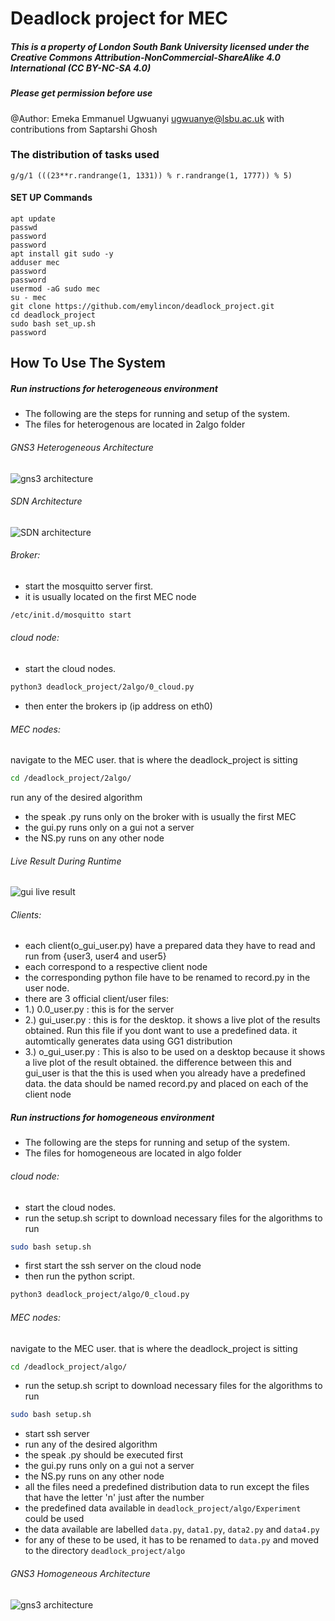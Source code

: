# Deadlock project for MEC

##### This is a property of London South Bank University licensed under the Creative Commons Attribution-NonCommercial-ShareAlike 4.0 International (CC BY-NC-SA 4.0)
##### Please get permission before use
@Author: Emeka Emmanuel Ugwuanyi ugwuanye@lsbu.ac.uk with contributions from Saptarshi Ghosh

### The distribution of tasks used 
`g/g/1 (((23**r.randrange(1, 1331)) % r.randrange(1, 1777)) % 5)`


#### SET UP Commands
```
apt update  
passwd   
password   
password   
apt install git sudo -y  
adduser mec  
password  
password  
usermod -aG sudo mec  
su - mec  
git clone https://github.com/emylincon/deadlock_project.git  
cd deadlock_project  
sudo bash set_up.sh  
password
```

## How To Use The System
##### Run instructions for heterogeneous environment
* The following are the steps for running and setup of the system. 
* The files for heterogenous are located in 2algo folder

###### GNS3 Heterogeneous Architecture 
![gns3 architecture](img/gns3_architecture_heterogeneous.jpeg)

###### SDN Architecture
![SDN architecture](img/sdn_arch_heterogeneous.jpeg)

###### Broker:
* start the mosquitto server first. 
* it is usually located on the first MEC node 
```bash
/etc/init.d/mosquitto start
```

###### cloud node:
* start the cloud nodes.
```bash
python3 deadlock_project/2algo/0_cloud.py
```
* then enter the brokers ip (ip address on eth0)


###### MEC nodes:
navigate to the MEC user. that is where the deadlock_project is sitting
```bash
cd /deadlock_project/2algo/
```
run any of the desired algorithm
* the speak .py runs only on the broker with is usually the first MEC
* the gui.py runs only on a gui not a server
* the NS.py runs on any other node

###### Live Result During Runtime
![gui live result](img/runtime_display.png)


###### Clients:
* each client(o_gui_user.py) have a prepared data they have to read and run from {user3, user4 and user5}
* each correspond to a respective client node
* the corresponding python file have to be renamed to record.py in the user node.
* there are 3 official client/user files:
* 1.) 0.0_user.py : this is for the server 
* 2.) gui_user.py : this is for the desktop. it shows a live plot of the results obtained. Run this file if you dont want to use a predefined data. it automtically generates data using GG1 distribution
* 3.) o_gui_user.py : This is also to be used on a desktop because it shows a live plot of the result obtained. the difference between this and gui_user is that the this is used when you already have a predefined data. the data should be named record.py and placed on each of the client node


##### Run instructions for homogeneous environment
* The following are the steps for running and setup of the system. 
* The files for homogeneous are located in algo folder

###### cloud node:
* start the cloud nodes.
* run the setup.sh script to download necessary files for the algorithms to run
```bash
sudo bash setup.sh 
```
* first start the ssh server on the cloud node
* then run the python script.
```bash
python3 deadlock_project/algo/0_cloud.py
```


###### MEC nodes:
navigate to the MEC user. that is where the deadlock_project is sitting
```bash
cd /deadlock_project/algo/
```
* run the setup.sh script to download necessary files for the algorithms to run
```bash
sudo bash setup.sh 
```
* start ssh server
* run any of the desired algorithm
* the speak .py should be executed first
* the gui.py runs only on a gui not a server
* the NS.py runs on any other node
* all the files need a predefined distribution data to run except the files that have the letter 'n' just after the number
* the predefined data available in `deadlock_project/algo/Experiment` could be used
* the data available are labelled `data.py`, `data1.py`, `data2.py` and `data4.py`
* for any of these to be used, it has to be renamed to `data.py` and moved to the directory `deadlock_project/algo`

###### GNS3 Homogeneous Architecture 
![gns3 architecture](img/homogenous_arch.png)